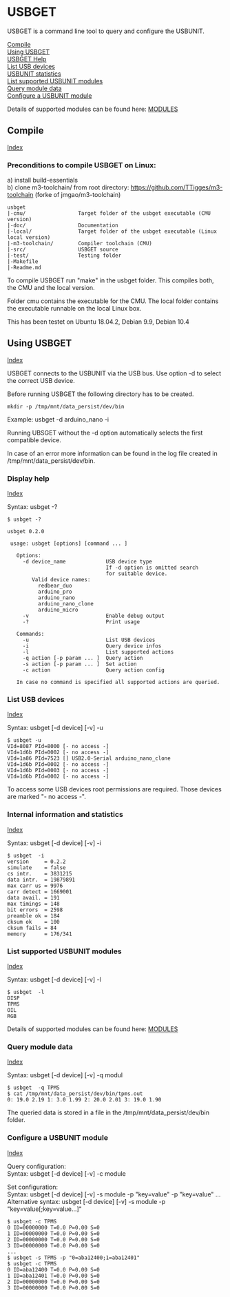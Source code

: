 # USBGET

USBGET is a command line tool to query and configure the USBUNIT.

[Compile](#compile)<br>
[Using USBGET](#using-usbget)<br>
[USBGET Help](#display-help)<br>
[List USB devices](#list-usb-devices)<br>
[USBUNIT statistics](#internal-information-and-statistics)<br>
[List supported USBUNIT modules](#list-supported-usbunit-modules)<br>
[Query module data](#query-module-data)<br>
[Configure a USBUNIT module](#configure-a-usbunit-module)<br>

Details of supported modules can be found here: [MODULES](doc/module.md)

## Compile

[Index](#usbget)<br>

### Preconditions to compile USBGET on Linux:
a) install build-essentials<br>
b) clone m3-toolchain/ from root directory:
https://github.com/TTigges/m3-toolchain
(forke of jmgao/m3-toolchain)

```
usbget
|-cmu/                 Target folder of the usbget executable (CMU version)
|-doc/                 Documentation
|-local/               Target folder of the usbget executable (Linux local version)
|-m3-toolchain/        Compiler toolchain (CMU)
|-src/                 USBGET source
|-test/                Testing folder
|-Makefile
|-Readme.md
```

To compile USBGET run "make" in the usbget folder. This compiles both, the CMU and the local version.

Folder cmu contains the executable for the CMU.
The local folder contains the executable runnable on the local Linux box.

This has been testet on Ubuntu 18.04.2, Debian 9.9, Debian 10.4

## Using USBGET

[Index](#usbget)<br>

USBGET connects to the USBUNIT via the USB bus. Use option -d to select the correct USB device.

Before running USBGET the following directory has to be created.

```
mkdir -p /tmp/mnt/data_persist/dev/bin
```

Example: usbget -d arduino_nano -i

Running UBSGET without the -d option automatically selects the first compatible device.

In case of an error more information can be found in the log file created in /tmp/mnt/data_persist/dev/bin.

### Display help

[Index](#usbget)<br>

Syntax: usbget -?

```
$ usbget -?

usbget 0.2.0

 usage: usbget [options] [command ... ] 

   Options:
     -d device_name             USB device type
                                If -d option is omitted search
                                for suitable device.
        Valid device names:
          redbear_duo
          arduino_pro
          arduino_nano
          arduino_nano_clone
          arduino_micro
     -v                         Enable debug output
     -?                         Print usage

   Commands:
     -u                         List USB devices
     -i                         Query device infos
     -l                         List supported actions
     -q action [-p param ... ]  Query action
     -s action [-p param ... ]  Set action
     -c action                  Query action config

   In case no command is specified all supported actions are queried.
```

### List USB devices

[Index](#usbget)<br>

Syntax: usbget [-d device] [-v] -u

```
$ usbget -u
VId=8087 PId=8000 [- no access -]  
VId=1d6b PId=0002 [- no access -]  
VId=1a86 PId=7523 [] USB2.0-Serial arduino_nano_clone
VId=1d6b PId=0002 [- no access -]  
VId=1d6b PId=0003 [- no access -]  
VId=1d6b PId=0002 [- no access -]  
```

To access some USB devices root permissions are required. Those devices are marked "- no access -".

### Internal information and statistics

[Index](#usbget)<br>

Syntax: usbget [-d device] [-v] -i

```
$ usbget  -i
version     = 0.2.2
simulate    = false
cs intr.    = 3831215
data intr.  = 19879891
max carr us = 9976
carr detect = 1669001
data avail. = 191
max timings = 148
bit errors  = 2598
preamble ok = 184
cksum ok    = 100
cksum fails = 84
memory      = 176/341
```

### List supported USBUNIT modules

[Index](#usbget)<br>

Syntax: usbget [-d device] [-v] -l

```
$ usbget  -l
DISP
TPMS
OIL
RGB
```

Details of supported modules can be found here: [MODULES](doc/module.md)

### Query module data

[Index](#usbget)<br>

Syntax: usbget [-d device] [-v] -q modul

```
$ usbget  -q TPMS
$ cat /tmp/mnt/data_persist/dev/bin/tpms.out 
0: 19.0 2.19 1: 3.0 1.99 2: 20.0 2.01 3: 19.0 1.90
```

The queried data is stored in a file in the /tmp/mnt/data_persist/dev/bin folder.

### Configure a USBUNIT module

[Index](#usbget)<br>

Query configuration:<br>
Syntax: usbget [-d device] [-v] -c module

Set configuration:<br>
Syntax: usbget [-d device] [-v] -s module -p "key=value" -p "key=value" ...<br>
Alternative syntax: usbget [-d device] [-v] -s module -p "key=value[;key=value...]"

```
$ usbget -c TPMS
0 ID=00000000 T=0.0 P=0.00 S=0
1 ID=00000000 T=0.0 P=0.00 S=0
2 ID=00000000 T=0.0 P=0.00 S=0
3 ID=00000000 T=0.0 P=0.00 S=0
...
$ usbget -s TPMS -p "0=aba12400;1=aba12401"
$ usbget -c TPMS
0 ID=aba12400 T=0.0 P=0.00 S=0
1 ID=aba12401 T=0.0 P=0.00 S=0
2 ID=00000000 T=0.0 P=0.00 S=0
3 ID=00000000 T=0.0 P=0.00 S=0
```


